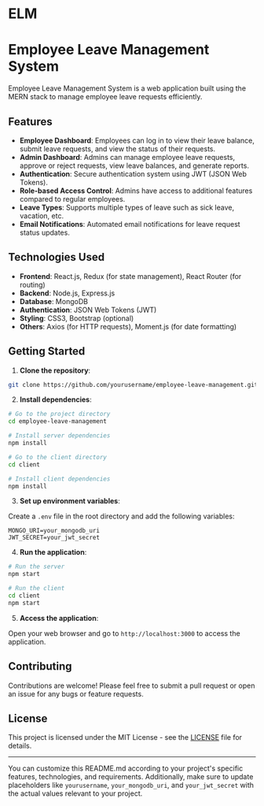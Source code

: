 # ELM
# Employee Leave Management System

Employee Leave Management System is a web application built using the MERN stack to manage employee leave requests efficiently.

## Features

- **Employee Dashboard**: Employees can log in to view their leave balance, submit leave requests, and view the status of their requests.
- **Admin Dashboard**: Admins can manage employee leave requests, approve or reject requests, view leave balances, and generate reports.
- **Authentication**: Secure authentication system using JWT (JSON Web Tokens).
- **Role-based Access Control**: Admins have access to additional features compared to regular employees.
- **Leave Types**: Supports multiple types of leave such as sick leave, vacation, etc.
- **Email Notifications**: Automated email notifications for leave request status updates.

## Technologies Used

- **Frontend**: React.js, Redux (for state management), React Router (for routing)
- **Backend**: Node.js, Express.js
- **Database**: MongoDB
- **Authentication**: JSON Web Tokens (JWT)
- **Styling**: CSS3, Bootstrap (optional)
- **Others**: Axios (for HTTP requests), Moment.js (for date formatting)

## Getting Started

1. **Clone the repository**:

```bash
git clone https://github.com/yourusername/employee-leave-management.git
```

2. **Install dependencies**:

```bash
# Go to the project directory
cd employee-leave-management

# Install server dependencies
npm install

# Go to the client directory
cd client

# Install client dependencies
npm install
```

3. **Set up environment variables**:

Create a `.env` file in the root directory and add the following variables:

```
MONGO_URI=your_mongodb_uri
JWT_SECRET=your_jwt_secret
```

4. **Run the application**:

```bash
# Run the server
npm start

# Run the client
cd client
npm start
```

5. **Access the application**:

Open your web browser and go to `http://localhost:3000` to access the application.

## Contributing

Contributions are welcome! Please feel free to submit a pull request or open an issue for any bugs or feature requests.

## License

This project is licensed under the MIT License - see the [LICENSE](LICENSE) file for details.

---

You can customize this README.md according to your project's specific features, technologies, and requirements. Additionally, make sure to update placeholders like `yourusername`, `your_mongodb_uri`, and `your_jwt_secret` with the actual values relevant to your project.
